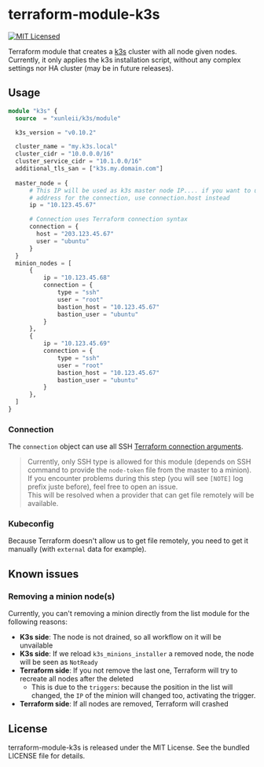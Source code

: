 # terraform-module-k3s

[![MIT Licensed](https://img.shields.io/badge/license-MIT-green.svg)](https://tldrlegal.com/license/mit-license)

Terraform module that creates a [k3s](https://k3s.io/) cluster with all node given nodes. Currently, it only applies the k3s installation script, without any complex settings nor HA cluster (may be in future releases).

## Usage

``` terraform
module "k3s" {
  source  = "xunleii/k3s/module"

  k3s_version = "v0.10.2"

  cluster_name = "my.k3s.local"
  cluster_cidr = "10.0.0.0/16"
  cluster_service_cidr = "10.1.0.0/16"
  additional_tls_san = ["k3s.my.domain.com"]
  
  master_node = {
      # This IP will be used as k3s master node IP.... if you want to use a public
      # address for the connection, use connection.host instead
      ip = "10.123.45.67"

      # Connection uses Terraform connection syntax
      connection = {
        host = "203.123.45.67"
        user = "ubuntu"
      }
  }
  minion_nodes = [
      {
          ip = "10.123.45.68"
          connection = {
              type = "ssh"
              user = "root"
              bastion_host = "10.123.45.67"
              bastion_user = "ubuntu"
          }
      },
      {
          ip = "10.123.45.69"
          connection = {
              type = "ssh"
              user = "root"
              bastion_host = "10.123.45.67"
              bastion_user = "ubuntu"
          }
      },
  ]
}
```

### Connection

The `connection` object can use all SSH [Terraform connection arguments](https://www.terraform.io/docs/provisioners/connection.html#argument-reference).

> Currently, only SSH type is allowed for this module (depends on SSH command to provide the `node-token` file from the master to a minion).  
> If you encounter problems during this step (you will see `[NOTE]` log prefix juste before), feel free to open an issue.  
> This will be resolved when a provider that can get file remotely will be available.

### Kubeconfig

Because Terraform doesn't allow us to get file remotely, you need to get it manually (with `external` data for example).

## Known issues

### Removing a minion node(s)

Currently, you can't removing a minion directly from the list module for the following reasons:

- **K3s side**: The node is not drained, so all workflow on it will be unvailable
- **K3s side**: If we reload `k3s_minions_installer` a removed node, the node will be seen as `NotReady`
- **Terraform side**: If you not remove the last one, Terraform will try to recreate all nodes after the deleted
  - This is due to the `triggers`: because the position in the list will changed, the `IP` of the minion will changed too, activating the trigger.
- **Terraform side**: If all nodes are removed, Terraform will crashed

## License

terraform-module-k3s is released under the MIT License. See the bundled LICENSE file for details.
